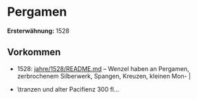 # Pergamen

**Ersterwähnung:** 1528

## Vorkommen
- 1528: [jahre/1528/README.md](../jahre/1528/README.md) – Wenzel haben an Pergamen,
zerbrochenem Silberwerk, Spangen, Kreuzen, kleinen Mon- |
+ \tranzen und alter Pacifienz 300 fl...
